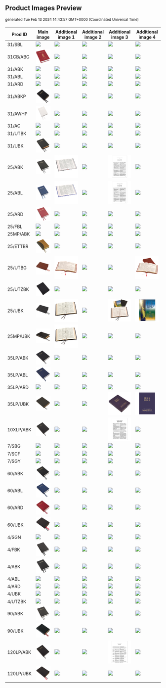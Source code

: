 ## Product Images Preview

<sup dir="rtl">generated Tue Feb 13 2024 14:43:57 GMT+0000 (Coordinated Universal Time)</sup>

Prod ID | Main image | Additional image 1 | Additional image 2 | Additional image 3 | Additional image 4
--- | --- | ---| ---| ---| ---
31/SBL | <img src="product-images/31_SBL-a.jpg"> | <img src="product-images/31_SBL-b.jpg"> | <img src="product-images/31_SBL-c.jpg"> | <img src="product-images/31_SBL-d.jpg"> | <img src="product-images/31_SBL-e.jpg">
31CB/ABG | <img src="product-images/31CB_ABG-a.jpg"> | <img src="product-images/31CB_ABG-b.jpg"> | <img src="product-images/31CB_ABG-c.jpg"> | <img src="product-images/31CB_ABG-d.jpg"> | <img src="product-images/31CB_ABG-e.jpg">
31/ABK | <img src="product-images/31_ABK-a.jpg"> | <img src="product-images/31_ABK-b.jpg"> | <img src="product-images/31_ABK-c.jpg"> | <img src="product-images/31_ABK-d.jpg"> | <img src="product-images/31_ABK-e.jpg">
31/ABL | <img src="product-images/31_ABL-a.jpg"> | <img src="product-images/31_ABL-b.jpg"> | <img src="product-images/31_ABL-c.jpg"> | <img src="product-images/31_ABL-d.jpg"> | <img src="product-images/31_ABL-e.jpg">
31/ARD | <img src="product-images/31_ARD-a.jpg"> | <img src="product-images/31_ARD-b.jpg"> | <img src="product-images/31_ARD-c.jpg"> | <img src="product-images/31_ARD-d.jpg"> | <img src="product-images/31_ARD-e.jpg">
31/ABKP | <img src="product-images/31_ABKP-a.jpg"> | <img src="product-images/31_ABKP-b.jpg"> | <img src="product-images/31_ABKP-c.jpg"> | <img src="product-images/31_ABKP-d.jpg"> | <img src="product-images/31_ABKP-e.jpg">
31/AWHP | <img src="product-images/31_AWHP-a.jpg"> | <img src="product-images/31_AWHP-b.jpg"> | <img src="product-images/31_AWHP-c.jpg"> | <img src="product-images/31_AWHP-d.jpg"> | <img src="product-images/31_AWHP-e.jpg">
31/AC | <img src="product-images/31_AC-a.jpg"> | <img src="product-images/31_AC-b.jpg"> | <img src="product-images/31_AC-c.jpg"> | <img src="product-images/31_AC-d.jpg"> | <img src="product-images/31_AC-e.jpg">
31/UTBK | <img src="product-images/31_UTBK-a.jpg"> | <img src="product-images/31_UTBK-b.jpg"> | <img src="product-images/31_UTBK-c.jpg"> | <img src="product-images/31_UTBK-d.jpg"> | <img src="product-images/31_UTBK-e.jpg">
31/UBK | <img src="product-images/31_UBK-a.jpg"> | <img src="product-images/31_UBK-b.jpg"> | <img src="product-images/31_UBK-c.jpg"> | <img src="product-images/31_UBK-d.jpg"> | <img src="product-images/31_UBK-e.jpg">
25/ABK | <img src="product-images/25_ABK-a.jpg"> | <img src="product-images/25_ABK-b.jpg"> | <img src="product-images/25_ABK-c.jpg"> | <img src="product-images/25_ABK-d.jpg"> | <img src="product-images/25_ABK-e.jpg">
25/ABL | <img src="product-images/25_ABL-a.jpg"> | <img src="product-images/25_ABL-b.jpg"> | <img src="product-images/25_ABL-c.jpg"> | <img src="product-images/25_ABL-d.jpg"> | <img src="product-images/25_ABL-e.jpg">
25/ARD | <img src="product-images/25_ARD-a.jpg"> | <img src="product-images/25_ARD-b.jpg"> | <img src="product-images/25_ARD-c.jpg"> | <img src="product-images/25_ARD-d.jpg"> | <img src="product-images/25_ARD-e.jpg">
25/FBL | <img src="product-images/25_FBL-a.jpg"> | <img src="product-images/25_FBL-b.jpg"> | <img src="product-images/25_FBL-c.jpg"> | <img src="product-images/25_FBL-d.jpg"> | <img src="product-images/25_FBL-e.jpg">
25MP/ABK | <img src="product-images/25MP_ABK-a.jpg"> | <img src="product-images/25MP_ABK-b.jpg"> | <img src="product-images/25MP_ABK-c.jpg"> | <img src="product-images/25MP_ABK-d.jpg"> | <img src="product-images/25MP_ABK-e.jpg">
25/ETTBR | <img src="product-images/25_ETTBR-a.jpg"> | <img src="product-images/25_ETTBR-b.jpg"> | <img src="product-images/25_ETTBR-c.jpg"> | <img src="product-images/25_ETTBR-d.jpg"> | <img src="product-images/25_ETTBR-e.jpg">
25/UTBG | <img src="product-images/25_UTBG-a.jpg"> | <img src="product-images/25_UTBG-b.jpg"> | <img src="product-images/25_UTBG-c.jpg"> | <img src="product-images/25_UTBG-d.jpg"> | <img src="product-images/25_UTBG-e.jpg">
25/UTZBK | <img src="product-images/25_UTZBK-a.jpg"> | <img src="product-images/25_UTZBK-b.jpg"> | <img src="product-images/25_UTZBK-c.jpg"> | <img src="product-images/25_UTZBK-d.jpg"> | <img src="product-images/25_UTZBK-e.jpg">
25/UBK | <img src="product-images/25_UBK-a.jpg"> | <img src="product-images/25_UBK-b.jpg"> | <img src="product-images/25_UBK-c.jpg"> | <img src="product-images/25_UBK-d.jpg"> | <img src="product-images/25_UBK-e.jpg">
25MP/UBK | <img src="product-images/25MP_UBK-a.jpg"> | <img src="product-images/25MP_UBK-b.jpg"> | <img src="product-images/25MP_UBK-c.jpg"> | <img src="product-images/25MP_UBK-d.jpg"> | <img src="product-images/25MP_UBK-e.jpg">
35LP/ABK | <img src="product-images/35LP_ABK-a.jpg"> | <img src="product-images/35LP_ABK-b.jpg"> | <img src="product-images/35LP_ABK-c.jpg"> | <img src="product-images/35LP_ABK-d.jpg"> | <img src="product-images/35LP_ABK-e.jpg">
35LP/ABL | <img src="product-images/35LP_ABL-a.jpg"> | <img src="product-images/35LP_ABL-b.jpg"> | <img src="product-images/35LP_ABL-c.jpg"> | <img src="product-images/35LP_ABL-d.jpg"> | <img src="product-images/35LP_ABL-e.jpg">
35LP/ARD | <img src="product-images/35LP_ARD-a.jpg"> | <img src="product-images/35LP_ARD-b.jpg"> | <img src="product-images/35LP_ARD-c.jpg"> | <img src="product-images/35LP_ARD-d.jpg"> | <img src="product-images/35LP_ARD-e.jpg">
35LP/UBK | <img src="product-images/35LP_UBK-a.jpg"> | <img src="product-images/35LP_UBK-b.jpg"> | <img src="product-images/35LP_UBK-c.jpg"> | <img src="product-images/35LP_UBK-d.jpg"> | <img src="product-images/35LP_UBK-e.jpg">
10XLP/ABK | <img src="product-images/10XLP_ABK-a.jpg"> | <img src="product-images/10XLP_ABK-b.jpg"> | <img src="product-images/10XLP_ABK-c.jpg"> | <img src="product-images/10XLP_ABK-d.jpg"> | <img src="product-images/10XLP_ABK-e.jpg">
7/SBG | <img src="product-images/7_SBG-a.jpg"> | <img src="product-images/7_SBG-b.jpg"> | <img src="product-images/7_SBG-c.jpg"> | <img src="product-images/7_SBG-d.jpg"> | <img src="product-images/7_SBG-e.jpg">
7/SCF | <img src="product-images/7_SCF-a.jpg"> | <img src="product-images/7_SCF-b.jpg"> | <img src="product-images/7_SCF-c.jpg"> | <img src="product-images/7_SCF-d.jpg"> | <img src="product-images/7_SCF-e.jpg">
7/SGY | <img src="product-images/7_SGY-a.jpg"> | <img src="product-images/7_SGY-b.jpg"> | <img src="product-images/7_SGY-c.jpg"> | <img src="product-images/7_SGY-d.jpg"> | <img src="product-images/7_SGY-e.jpg">
60/ABK | <img src="product-images/60_ABK-a.jpg"> | <img src="product-images/60_ABK-b.jpg"> | <img src="product-images/60_ABK-c.jpg"> | <img src="product-images/60_ABK-d.jpg"> | <img src="product-images/60_ABK-e.jpg">
60/ABL | <img src="product-images/60_ABL-a.jpg"> | <img src="product-images/60_ABL-b.jpg"> | <img src="product-images/60_ABL-c.jpg"> | <img src="product-images/60_ABL-d.jpg"> | <img src="product-images/60_ABL-e.jpg">
60/ARD | <img src="product-images/60_ARD-a.jpg"> | <img src="product-images/60_ARD-b.jpg"> | <img src="product-images/60_ARD-c.jpg"> | <img src="product-images/60_ARD-d.jpg"> | <img src="product-images/60_ARD-e.jpg">
60/UBK | <img src="product-images/60_UBK-a.jpg"> | <img src="product-images/60_UBK-b.jpg"> | <img src="product-images/60_UBK-c.jpg"> | <img src="product-images/60_UBK-d.jpg"> | <img src="product-images/60_UBK-e.jpg">
4/SGN | <img src="product-images/4_SGN-a.jpg"> | <img src="product-images/4_SGN-b.jpg"> | <img src="product-images/4_SGN-c.jpg"> | <img src="product-images/4_SGN-d.jpg"> | <img src="product-images/4_SGN-e.jpg">
4/FBK | <img src="product-images/4_FBK-a.jpg"> | <img src="product-images/4_FBK-b.jpg"> | <img src="product-images/4_FBK-c.jpg"> | <img src="product-images/4_FBK-d.jpg"> | <img src="product-images/4_FBK-e.jpg">
4/ABK | <img src="product-images/4_ABK-a.jpg"> | <img src="product-images/4_ABK-b.jpg"> | <img src="product-images/4_ABK-c.jpg"> | <img src="product-images/4_ABK-d.jpg"> | <img src="product-images/4_ABK-e.jpg">
4/ABL | <img src="product-images/4_ABL-a.jpg"> | <img src="product-images/4_ABL-b.jpg"> | <img src="product-images/4_ABL-c.jpg"> | <img src="product-images/4_ABL-d.jpg"> | <img src="product-images/4_ABL-e.jpg">
4/ARD | <img src="product-images/4_ARD-a.jpg"> | <img src="product-images/4_ARD-b.jpg"> | <img src="product-images/4_ARD-c.jpg"> | <img src="product-images/4_ARD-d.jpg"> | <img src="product-images/4_ARD-e.jpg">
4/UBK | <img src="product-images/4_UBK-a.jpg"> | <img src="product-images/4_UBK-b.jpg"> | <img src="product-images/4_UBK-c.jpg"> | <img src="product-images/4_UBK-d.jpg"> | <img src="product-images/4_UBK-e.jpg">
4/UTZBK | <img src="product-images/4_UTZBK-a.jpg"> | <img src="product-images/4_UTZBK-b.jpg"> | <img src="product-images/4_UTZBK-c.jpg"> | <img src="product-images/4_UTZBK-d.jpg"> | <img src="product-images/4_UTZBK-e.jpg">
90/ABK | <img src="product-images/90_ABK-a.jpg"> | <img src="product-images/90_ABK-b.jpg"> | <img src="product-images/90_ABK-c.jpg"> | <img src="product-images/90_ABK-d.jpg"> | <img src="product-images/90_ABK-e.jpg">
90/UBK | <img src="product-images/90_UBK-a.jpg"> | <img src="product-images/90_UBK-b.jpg"> | <img src="product-images/90_UBK-c.jpg"> | <img src="product-images/90_UBK-d.jpg"> | <img src="product-images/90_UBK-e.jpg">
120LP/ABK | <img src="product-images/120LP_ABK-a.jpg"> | <img src="product-images/120LP_ABK-b.jpg"> | <img src="product-images/120LP_ABK-c.jpg"> | <img src="product-images/120LP_ABK-d.jpg"> | <img src="product-images/120LP_ABK-e.jpg">
120LP/UBK | <img src="product-images/120LP_UBK-a.jpg"> | <img src="product-images/120LP_UBK-b.jpg"> | <img src="product-images/120LP_UBK-c.jpg"> | <img src="product-images/120LP_UBK-d.jpg"> | <img src="product-images/120LP_UBK-e.jpg">